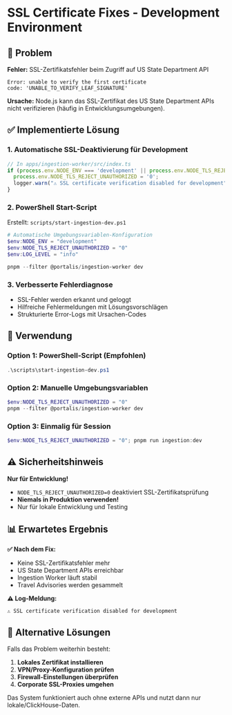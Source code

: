 # SSL Certificate Fixes - Development Environment

## 🔧 Problem

**Fehler:** SSL-Zertifikatsfehler beim Zugriff auf US State Department API
```
Error: unable to verify the first certificate
code: 'UNABLE_TO_VERIFY_LEAF_SIGNATURE'
```

**Ursache:** Node.js kann das SSL-Zertifikat des US State Department APIs nicht verifizieren (häufig in Entwicklungsumgebungen).

## ✅ Implementierte Lösung

### 1. **Automatische SSL-Deaktivierung für Development**
```typescript
// In apps/ingestion-worker/src/index.ts
if (process.env.NODE_ENV === 'development' || process.env.NODE_TLS_REJECT_UNAUTHORIZED === '0') {
  process.env.NODE_TLS_REJECT_UNAUTHORIZED = '0';
  logger.warn("⚠️ SSL certificate verification disabled for development");
}
```

### 2. **PowerShell Start-Script**
Erstellt: `scripts/start-ingestion-dev.ps1`
```powershell
# Automatische Umgebungsvariablen-Konfiguration
$env:NODE_ENV = "development"
$env:NODE_TLS_REJECT_UNAUTHORIZED = "0"
$env:LOG_LEVEL = "info"

pnpm --filter @portalis/ingestion-worker dev
```

### 3. **Verbesserte Fehlerdiagnose**
- SSL-Fehler werden erkannt und geloggt
- Hilfreiche Fehlermeldungen mit Lösungsvorschlägen
- Strukturierte Error-Logs mit Ursachen-Codes

## 🚀 Verwendung

### Option 1: PowerShell-Script (Empfohlen)
```powershell
.\scripts\start-ingestion-dev.ps1
```

### Option 2: Manuelle Umgebungsvariablen
```powershell
$env:NODE_TLS_REJECT_UNAUTHORIZED = "0"
pnpm --filter @portalis/ingestion-worker dev
```

### Option 3: Einmalig für Session
```powershell
$env:NODE_TLS_REJECT_UNAUTHORIZED = "0"; pnpm run ingestion:dev
```

## ⚠️ Sicherheitshinweis

**Nur für Entwicklung!** 
- `NODE_TLS_REJECT_UNAUTHORIZED=0` deaktiviert SSL-Zertifikatsprüfung
- **Niemals in Produktion verwenden!**
- Nur für lokale Entwicklung und Testing

## 📊 Erwartetes Ergebnis

**✅ Nach dem Fix:**
- Keine SSL-Zertifikatsfehler mehr
- US State Department APIs erreichbar
- Ingestion Worker läuft stabil
- Travel Advisories werden gesammelt

**⚠️ Log-Meldung:**
```
⚠️ SSL certificate verification disabled for development
```

## 🔧 Alternative Lösungen

Falls das Problem weiterhin besteht:

1. **Lokales Zertifikat installieren**
2. **VPN/Proxy-Konfiguration prüfen**  
3. **Firewall-Einstellungen überprüfen**
4. **Corporate SSL-Proxies umgehen**

Das System funktioniert auch ohne externe APIs und nutzt dann nur lokale/ClickHouse-Daten.
